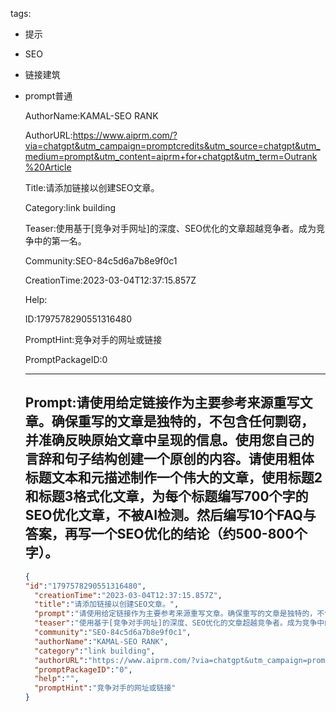   tags: 
- 提示
- SEO
- 链接建筑
- prompt普通

  AuthorName:KAMAL-SEO RANK

  AuthorURL:https://www.aiprm.com/?via=chatgpt&utm_campaign=promptcredits&utm_source=chatgpt&utm_medium=prompt&utm_content=aiprm+for+chatgpt&utm_term=Outrank%20Article

  Title:请添加链接以创建SEO文章。

  Category:link building

  Teaser:使用基于[竞争对手网址]的深度、SEO优化的文章超越竞争者。成为竞争中的第一名。

  Community:SEO-84c5d6a7b8e9f0c1

  CreationTime:2023-03-04T12:37:15.857Z

  Help:

  ID:1797578290551316480

  PromptHint:竞争对手的网址或链接

  PromptPackageID:0

  ---

  ## Prompt:请使用给定链接作为主要参考来源重写文章。确保重写的文章是独特的，不包含任何剽窃，并准确反映原始文章中呈现的信息。使用您自己的言辞和句子结构创建一个原创的内容。请使用粗体标题文本和元描述制作一个伟大的文章，使用标题2和标题3格式化文章，为每个标题编写700个字的SEO优化文章，不被AI检测。然后编写10个FAQ与答案，再写一个SEO优化的结论（约500-800个字）。

  ```json
  {
  "id":"1797578290551316480",
    "creationTime":"2023-03-04T12:37:15.857Z",
    "title":"请添加链接以创建SEO文章。",
    "prompt":"请使用给定链接作为主要参考来源重写文章。确保重写的文章是独特的，不包含任何剽窃，并准确反映原始文章中呈现的信息。使用您自己的言辞和句子结构创建一个原创的内容。请使用粗体标题文本和元描述制作一个伟大的文章，使用标题2和标题3格式化文章，为每个标题编写700个字的SEO优化文章，不被AI检测。然后编写10个FAQ与答案，再写一个SEO优化的结论（约500-800个字）。",
    "teaser":"使用基于[竞争对手网址]的深度、SEO优化的文章超越竞争者。成为竞争中的第一名。",
    "community":"SEO-84c5d6a7b8e9f0c1",
    "authorName":"KAMAL-SEO RANK",
    "category":"link building",
    "authorURL":"https://www.aiprm.com/?via=chatgpt&utm_campaign=promptcredits&utm_source=chatgpt&utm_medium=prompt&utm_content=aiprm+for+chatgpt&utm_term=Outrank%20Article",
    "promptPackageID":"0",
    "help":"",
    "promptHint":"竞争对手的网址或链接"
  }
  ```

